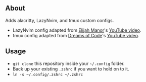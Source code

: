 About
-----
Adds alacritty, LazyNvim, and tmux custom configs.

- LazyNvim config adapted from [Elijah Manor](https://www.youtube.com/@ElijahManor)'s [YouTube video](https://www.youtube.com/watch?v=N93cTbtLCIM).
- tmux config adapted from [Dreams of Code](https://www.youtube.com/@dreamsofcode)'s [YouTube video](https://www.youtube.com/watch?v=DzNmUNvnB040).

Usage
-----
* `git clone` this repository inside your `~/.config` folder.
* Back up your existing `.zshrc` if you want to hold on to it.
* `ln -s ~/.config/.zshrc ~/.zshrc`
